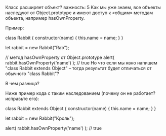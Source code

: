 Класс расширяет объект?
важность: 5
Как мы уже знаем, все объекты наследуют от Object.prototype и имеют доступ к «общим» методам объекта, например hasOwnProperty.

Пример:

class Rabbit {
  constructor(name) {
    this.name = name;
  }
}

let rabbit = new Rabbit("Rab");

// метод hasOwnProperty от Object.prototype
alert( rabbit.hasOwnProperty('name') ); // true
Но что если мы явно напишем "class Rabbit extends Object" – тогда результат будет отличаться от обычного "class Rabbit"?

В чем разница?

Ниже пример кода с таким наследованием (почему он не работает? исправьте его):

class Rabbit extends Object {
  constructor(name) {
    this.name = name;
  }
}

let rabbit = new Rabbit("Кроль");

alert( rabbit.hasOwnProperty('name') ); // true